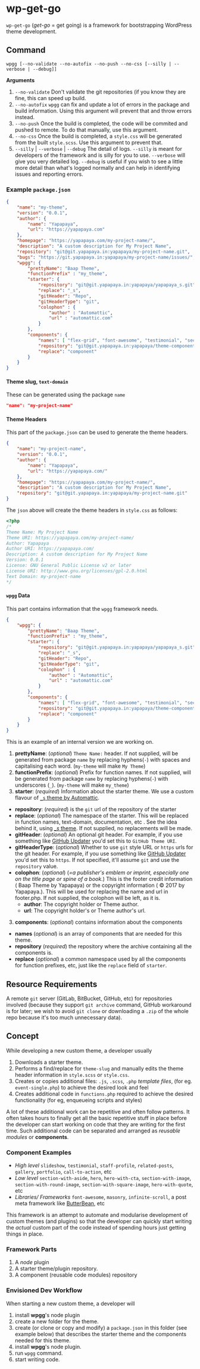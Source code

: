 # wp-get-go

`wp-get-go` (*get-go* = get going) is a framework for bootstrapping WordPress theme development.

## Command
`wpgg [--no-validate --no-autofix --no-push --no-css [--silly | --verbose | --debug]]`

**Arguments**
 1. `--no-validate` Don't validate the git repositories (if you know they are fine, this can speed up build.
 1. `--no-autofix` `wpgg` can fix and update a lot of errors in the package and build information. Using this argument will prevent that and throw errors instead.
 1. `--no-push` Once the build is completed, the code will be commited and pushed to remote. To do that manually, use this argument.
 1. `--no-css` Once the build is completed, a `style.css` will be generated from the built `style.scss`. Use this argument to prevent that. 
 1. `--silly` | `--verbose` | `--debug` The detail of logs. `--silly` is meant for developers of the framework and is silly for you to use. `--verbose` will give you very detailed log. `--debug` is useful if you wish to see a little more detail than what's logged normally and can help in identifying issues and reporting errors.


### Example `package.json`
```json
{
	"name": "my-theme",
	"version": "0.0.1",
	"author": {
		"name": "Yapapaya",
		"url": "https://yapapaya.com"
	},
	"homepage": "https://yapapaya.com/my-project-name/",
	"description": "A custom description for My Project Name",
	"repository": "git@git.yapapaya.in:yapapaya/my-project-name.git",
	"bugs": "https://git.yapapaya.in:yapapaya/my-project-name/issues/",
	"wpgg": {
		"prettyName": "Baap Theme",
		"functionPrefix" : "my_theme",
		"starter": {
			"repository": "git@git.yapapaya.in:yapapaya/yapapaya_s.git",
			"replace": "_s",
			"gitHeader": "Repo",
			"gitHeaderType": "git",
			"colophon" : {
				"author" : "Automattic",
				"url" : "automattic.com"
			}
		},
		"components": {
			"names": [ "flex-grid", "font-awesome", "testimonial", "section-with-aside" ],
			"repository": "git@git.yapapaya.in:yapapaya/theme-components.git",
			"replace": "component"
		}
	}
}
```

#### Theme slug, `text-domain`

These can be generated using the package `name`

```json
"name": "my-project-name"
```

#### Theme Headers
This part of the `package.json` can be used to generate the theme headers.

```json
{
	"name": "my-project-name",
	"version": "0.0.1",
	"author": {
		"name": "Yapapaya",
		"url": "https://yapapaya.com/"
	},
	"homepage": "https://yapapaya.com/my-project-name/",
	"description": "A custom description for My Project Name",
	"repository": "git@git.yapapaya.in:yapapaya/my-project-name.git"
}
```

The `json` above will create the theme headers in `style.css` as follows:

```php
<?php
/*
Theme Name: My Project Name
Theme URI: https://yapapaya.com/my-project-name/
Author: Yapapaya
Author URI: https://yapapaya.com/
Description: A custom description for My Project Name
Version: 0.0.1
License: GNU General Public License v2 or later
License URI: http://www.gnu.org/licenses/gpl-2.0.html
Text Domain: my-project-name
*/
```
#### `wpgg` Data

This part contains information that the `wpgg` framework needs. 

```json
{
	"wpgg": {
		"prettyName": "Baap Theme",
		"functionPrefix" : "my_theme",
		"starter": {
			"repository": "git@git.yapapaya.in:yapapaya/yapapaya_s.git",
			"replace": "_s",
			"gitHeader": "Repo",
			"gitHeaderType": "git",
			"colophon" : {
				"author" : "Automattic",
				"url" : "automattic.com"
			}
		},
		"components": {
			"names": [ "flex-grid", "font-awesome", "testimonial", "section-with-aside" ],
			"repository": "git@git.yapapaya.in:yapapaya/theme-components.git",
			"replace": "component"
		}
	}
}
```

This is an example of an internal version we are working on.
 1. **prettyName**: (*optional*) `Theme Name:` header. If not supplied, will be generated from package `name` by replacing hyphens(`-`) with spaces and capitalising each word. (`my-theme` will make `My Theme`)
 1. **functionPrefix**: (*optional*) Prefix for function names. If not supplied, will be generated from package `name` by replacing hyphens(`-`) with underscores (`_`). (`my-theme` will make `my_theme`)
 1. **starter**: (*required*) Information about the starter theme. We use a custom flavour of [`_s` theme by Automattic](https://github.com/Automattic/_s).
  * **repository**: (*required*) is the `git` url of the repository of the starter
  * **replace**: (*optional*) The namespace of the starter. This will be replaced in function names, text-domain, documentation, etc . See the idea behind it, using [*_s* theme](https://github.com/Automattic/_s#getting-started). If not supplied, no replacements will be made.
  * **gitHeader**: (*optional*) An optional git header. For example, if you use something like [GitHub Updater](https://github.com/afragen/github-updater) you'd set this to `GitHub Theme URI`.
  * **gitHeaderType**: (*optional*) Whether to use `git` style URL or `https` urls for the git header. For example, if you use something like [GitHub Updater](https://github.com/afragen/github-updater) you'd set this to `https`. If not specified, it'll assume `git` and use the `repository` value.
  * **colophon**: (*optional*) (*=a publisher's emblem or imprint, especially one on the title page or spine of a book.*) This is the footer credit information ( Baap Theme by Yapapaya) or the copyright information ( &copy; 2017 by Yapapaya.). This will be used for replacing the name and url in footer.php. If not supplied, the colophon will be left, as it is.
    * **author**: The copyright holder or Theme author.
    * **url**: The copyright holder's or Theme author's url.
 3. **components**: (*optional*) contains information about the components
  * **names** (*optional*) is an array of components that are needed for this theme.
  * **repository** (*required*) the repository where the archive containing all the components is.
  * **replace** (*optional*) a common namespace used by all the components for function prefixes, etc, just like the `replace` field of `starter`.

## Resource Requirements
A remote `git` server (GitLab, BitBucket, GitHub, etc) for repositories involved (because they support `git archive` command, GitHub workaround is for later; we wish to avoid `git clone` or downloading a `.zip` of the whole repo because it's too much unnecessary data).

## Concept
While developing a new custom theme, a developer usually
 1. Downloads a starter theme.
 2. Performs a find/replace for `theme-slug` and manually edits the theme header information in `style.scss` or `style.css`.
 2. Creates or copies additional files: `.js`, `.scss`, `.php` *template files*, (for eg. `event-single.php`) to achieve the desired look and feel
 3. Creates additional code in `functions.php` required to achieve the desired functionality (for eg, enqueueing scripts and styles)

A lot of these additional work can be repetitive and often follow patterns. It often takes hours to finally get all the basic repetitive stuff in place before the developer can start working on code that they are writing for the first time. Such additional code can be separated and arranged as *reusable modules* or **components**.

### Component Examples
 * *High level* `slideshow`, `testimonial`, `staff-profile`, `related-posts`, `gallery`, `portfolio`, `call-to-action`, etc
 * *Low level* `section-with-aside`, `hero`, `hero-with-cta`, `section-with-image`, `section-with-round-image`, `section-with-square-image`, `hero-with-quote`, etc
 * *Libraries/ Frameworks* `font-awesome`, `masonry`, `infinite-scroll`, a post meta framework like [ButterBean](http://themehybrid.com/weblog/butterbean-post-meta-framework-beta), etc

This framework is an attempt to automate and modularise development of custom themes (and plugins) so that the developer can quickly start writing the *actual* custom part of the code instead of spending hours just getting things in place.

### Framework Parts
 1. A *node* plugin
 2. A starter theme/plugin repository.
 3. A component (reusable code modules) repository

### Envisioned Dev Workflow
When starting a new custom theme, a developer will

 1. install **wpgg**'s node plugin
 1. create a new folder for the theme.
 1. create (or clone or copy and modify) a `package.json` in this folder (see example below) that describes the starter theme and the components needed for this theme.
 1. install **wpgg**'s node plugin.
 1. run `wpgg` command.
 1. start writing code.
